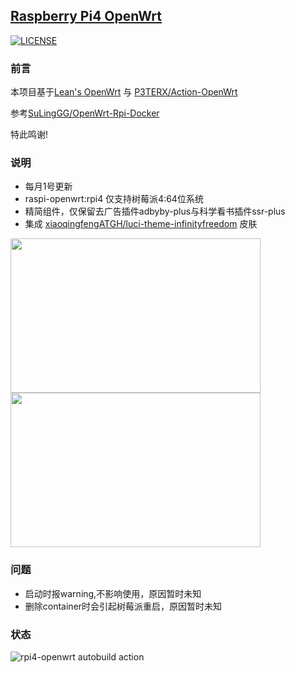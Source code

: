 ## [Raspberry Pi4 OpenWrt](https://github.com/elarkasi/raspi-openwrt)

[![LICENSE](https://img.shields.io/github/license/mashape/apistatus.svg?style=flat-square&label=LICENSE)](https://github.com/elarkasi/raspi-openwrt/blob/master/LICENSE)
    
### 前言

本项目基于[Lean's OpenWrt](https://github.com/coolsnowwolf/lede) 与 [P3TERX/Action-OpenWrt](https://github.com/P3TERX/Actions-OpenWrt)

参考[SuLingGG/OpenWrt-Rpi-Docker](https://github.com/SuLingGG/OpenWrt-Rpi-Docker)
    
特此鸣谢!

### 说明
- 每月1号更新
- raspi-openwrt:rpi4 仅支持树莓派4:64位系统
- 精简组件，仅保留去广告插件adbyby-plus与科学看书插件ssr-plus
- 集成 [xiaoqingfengATGH/luci-theme-infinityfreedom](https://github.com/xiaoqingfengATGH/luci-theme-infinityfreedom) 皮肤

<img src="https://github.com/xiaoqingfengATGH/luci-theme-infinityfreedom/blob/master/screenshots/000.Login.jpg" alt="" width="400" height="247"><img src="https://github.com/xiaoqingfengATGH/luci-theme-infinityfreedom/blob/master/screenshots/001.Overview.jpg" alt="" width="400" height="247">

### 问题
- 启动时报warning,不影响使用，原因暂时未知
- 删除container时会引起树莓派重启，原因暂时未知
  
### 状态
![rpi4-openwrt autobuild action](https://github.com/elarkasi/raspi-openwrt/workflows/rpi4-openwrt%20autobuild%20action/badge.svg)
